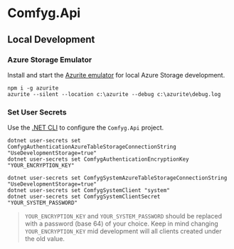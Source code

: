 # Comfyg.Api

## Local Development

### Azure Storage Emulator

Install and start the [Azurite emulator](https://learn.microsoft.com/en-us/azure/storage/common/storage-use-azurite) for
local Azure Storage development.

```shell
npm i -g azurite
azurite --silent --location c:\azurite --debug c:\azurite\debug.log
```

### Set User Secrets

Use the [.NET CLI](https://learn.microsoft.com/en-us/dotnet/core/tools/) to configure the `Comfyg.Api` project.

```shell
dotnet user-secrets set ComfygAuthenticationAzureTableStorageConnectionString "UseDevelopmentStorage=true"
dotnet user-secrets set ComfygAuthenticationEncryptionKey "YOUR_ENCRYPTION_KEY"

dotnet user-secrets set ComfygSystemAzureTableStorageConnectionString "UseDevelopmentStorage=true"
dotnet user-secrets set ComfygSystemClient "system"
dotnet user-secrets set ComfygSystemClientSecret "YOUR_SYSTEM_PASSWORD"
```

> `YOUR_ENCRYPTION_KEY` and `YOUR_SYSTEM_PASSWORD` should be replaced with a password (base 64) of your choice. Keep in
> mind changing `YOUR_ENCRYPTION_KEY` mid development will all clients created under the old value.
